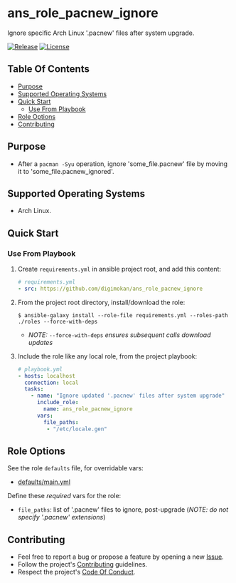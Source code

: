 # ans_role_pacnew_ignore

Ignore specific Arch Linux '.pacnew' files after system upgrade.

[![Release](https://img.shields.io/github/release/digimokan/ans_role_pacnew_ignore.svg?label=release)](https://github.com/digimokan/ans_role_pacnew_ignore/releases/latest "Latest Release Notes")
[![License](https://img.shields.io/badge/license-MIT-blue.svg?label=license)](LICENSE.md "Project License")

## Table Of Contents

* [Purpose](#purpose)
* [Supported Operating Systems](#supported-operating-systems)
* [Quick Start](#quick-start)
    * [Use From Playbook](#use-from-playbook)
* [Role Options](#role-options)
* [Contributing](#contributing)

## Purpose

* After a `pacman -Syu` operation, ignore 'some_file.pacnew' file by moving it
  to 'some_file.pacnew_ignored'.

## Supported Operating Systems

* Arch Linux.

## Quick Start

### Use From Playbook

1. Create `requirements.yml` in ansible project root, and add this content:

   ```yaml
   # requirements.yml
   - src: https://github.com/digimokan/ans_role_pacnew_ignore
   ```

2. From the project root directory, install/download the role:

   ```shell
   $ ansible-galaxy install --role-file requirements.yml --roles-path ./roles --force-with-deps
   ```

   * _NOTE:_ `--force-with-deps` _ensures subsequent calls download updates_

3. Include the role like any local role, from the project playbook:

   ```yaml
   # playbook.yml
   - hosts: localhost
     connection: local
     tasks:
       - name: "Ignore updated '.pacnew' files after system upgrade"
         include_role:
           name: ans_role_pacnew_ignore
         vars:
           file_paths:
            - "/etc/locale.gen"
   ```

## Role Options

See the role `defaults` file, for overridable vars:

  * [defaults/main.yml](../defaults/main.yml)

Define these _required_ vars for the role:

  * `file_paths`: list of '.pacnew' files to ignore, post-upgrade (_NOTE: do
    not specify '.pacnew' extensions_)

## Contributing

* Feel free to report a bug or propose a feature by opening a new
  [Issue](https://github.com/digimokan/ans_role_pacnew_ignore/issues).
* Follow the project's [Contributing](CONTRIBUTING.md) guidelines.
* Respect the project's [Code Of Conduct](CODE_OF_CONDUCT.md).

